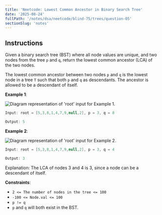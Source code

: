 ```yaml
---
title: 'Neetcode: Lowest Common Ancestor in Binary Search Tree'
date: '2025-08-24'
fullPath: '/notes/dsa/neetcode/blind-75/trees/question-05'
sectionSlug: 'notes'
---
```


## Instructions

Given a binary search tree (BST) where all node values are unique, and two nodes from the tree `p` and `q`, return the lowest common ancestor (LCA) of the two nodes.

The lowest common ancestor between two nodes `p` and `q` is the lowest node in a tree `T` such that both `p` and `q` as descendants. The ancestor is allowed to be a descendant of itself.

**Example 1**:

<img src="https://imagedelivery.net/CLfkmk9Wzy8_9HRyug4EVA/2080ee6a-3d27-4cd5-0db2-07672ead8200/public" alt="Diagram representation of 'root' input for Example 1.">

```java
Input: root = [5,3,8,1,4,7,9,null,2], p = 3, q = 8

Output: 5
```

**Example 2**:

<img src="https://imagedelivery.net/CLfkmk9Wzy8_9HRyug4EVA/2080ee6a-3d27-4cd5-0db2-07672ead8200/public" alt="Diagram representation of 'root' input for Example 2.">

```java
Input: root = [5,3,8,1,4,7,9,null,2], p = 3, q = 4

Output: 3
```

Explanation: The LCA of nodes 3 and 4 is 3, since a node can be a descendant of itself.

**Constraints**:

- `2 <= The number of nodes in the tree <= 100`
- `-100 <= Node.val <= 100`
- `p != q`
- `p` and `q` will both exist in the BST.
